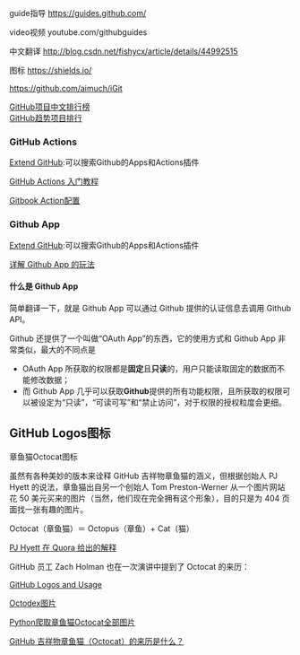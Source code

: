 guide指导
https://guides.github.com/

video视频
youtube.com/githubguides

中文翻译
http://blog.csdn.net/fishycx/article/details/44992515


图标
https://shields.io/


https://github.com/aimuch/iGit




[GitHub项目中文排行榜](https://github.com/kon9chunkit/GitHub-Chinese-Top-Charts)  
[GitHub趋势项目排行](https://github-trending.com/repo/java)  





### GitHub Actions

[Extend GitHub](https://github.com/marketplace):可以搜索Github的Apps和Actions插件


[GitHub Actions 入门教程](https://www.ruanyifeng.com/blog/2019/09/getting-started-with-github-actions.html)

[Gitbook Action配置](https://zanderzhao.github.io/gitbook-action/)



### Github App

[Extend GitHub](https://github.com/marketplace):可以搜索Github的Apps和Actions插件

[详解 Github App 的玩法](https://juejin.cn/post/6844903856980099086)



#### 什么是 Github App

简单翻译一下，就是 Github App 可以通过 Github 提供的认证信息去调用 Github API。

Github 还提供了一个叫做“OAuth App”的东西，它的使用方式和 Github App 非常类似，最大的不同点是

- OAuth App 所获取的权限都是**固定**且**只读**的，用户只能读取固定的数据而不能修改数据；
- 而 Github App 几乎可以获取**Github**提供的所有功能权限，且所获取的权限可以被设定为“只读”，“可读可写”和“禁止访问”，对于权限的授权粒度会更细。



## GitHub Logos图标

章鱼猫Octocat图标


虽然有各种美妙的版本来诠释 GitHub 吉祥物章鱼猫的涵义，但根据创始人 PJ Hyett 的说法，章鱼猫出自另一个创始人 Tom Preston-Werner 从一个图片网站花 50 美元买来的图片（当然，他们现在完全拥有这个形象），目的只是为 404 页面找一张有趣的图片。

Octocat（章鱼猫）＝ Octopus（章鱼）+ Cat（猫）

[PJ Hyett 在 Quora 给出的解释](https://www.quora.com/GitHub/What-is-the-story-behind-GitHub-s-octocat-mascot)

GitHub 员工 Zach Holman 也在一次演讲中提到了 Octocat 的来历：




[GitHub Logos and Usage](https://github.com/logos)

[Octodex图片](https://octodex.github.com/)

[Python爬取章鱼猫Octocat全部图片](https://blog.csdn.net/weixin_43792401/article/details/100827361)

[GitHub 吉祥物章鱼猫（Octocat）的来历是什么？](https://www.zhihu.com/question/20349012)

